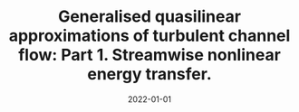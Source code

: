 ---
title: "Generalised quasilinear approximations of turbulent channel flow: Part 1. Streamwise nonlinear energy transfer."
collection: publications
permalink: /publication/2022-part1
date: 2022-01-01
venue: 'J. Fluid Mech.'
link: 'https://doi.org/10.1017/jfm.2022.59'
citation: 'Hernández, C. G., Yang, Q. and Hwang, Y.&quot;Generalised quasilinear approximations of turbulent channel flow: Part 1. Streamwise nonlinear 
energy transfer.&quot; <i>J. Fluid Mech.</i> 936, A33. doi:10.1017/jfm.2022.59'
---